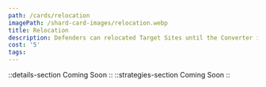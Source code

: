 ```yaml
---
path: /cards/relocation
imagePath: /shard-card-images/relocation.webp
title: Relocation
description: Defenders can relocated Target Sites until the Converter is planted.
cost: '5'
tags:
---
```

::details-section
Coming Soon
::
::strategies-section
Coming Soon
::